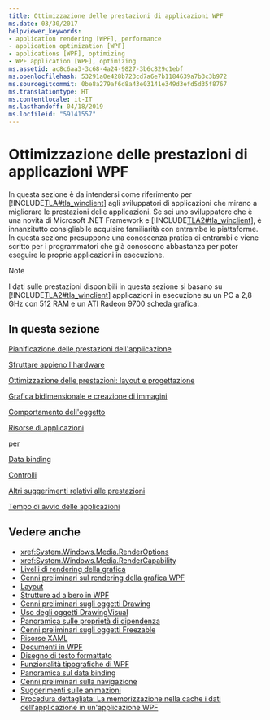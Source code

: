 ```yaml
---
title: Ottimizzazione delle prestazioni di applicazioni WPF
ms.date: 03/30/2017
helpviewer_keywords:
- application rendering [WPF], performance
- application optimization [WPF]
- applications [WPF], optimizing
- WPF application [WPF], optimizing
ms.assetid: ac8c6aa3-3c68-4a24-9827-3b6c829c1ebf
ms.openlocfilehash: 53291a0e428b723cd7a6e7b1184639a7b3c3b972
ms.sourcegitcommit: 0be8a279af6d8a43e03141e349d3efd5d35f8767
ms.translationtype: HT
ms.contentlocale: it-IT
ms.lasthandoff: 04/18/2019
ms.locfileid: "59141557"
---
```

# <a name="optimizing-wpf-application-performance"></a>Ottimizzazione delle prestazioni di applicazioni WPF
In questa sezione è da intendersi come riferimento per [!INCLUDE[TLA#tla_winclient](../../../../includes/tlasharptla-winclient-md.md)] agli sviluppatori di applicazioni che mirano a migliorare le prestazioni delle applicazioni. Se sei uno sviluppatore che è una novità di Microsoft .NET Framework e [!INCLUDE[TLA2#tla_winclient](../../../../includes/tla2sharptla-winclient-md.md)], è innanzitutto consigliabile acquisire familiarità con entrambe le piattaforme. In questa sezione presuppone una conoscenza pratica di entrambi e viene scritto per i programmatori che già conoscono abbastanza per poter eseguire le proprie applicazioni in esecuzione.  
  
> [!NOTE]
>  I dati sulle prestazioni disponibili in questa sezione si basano su [!INCLUDE[TLA2#tla_winclient](../../../../includes/tla2sharptla-winclient-md.md)] applicazioni in esecuzione su un PC a 2,8 GHz con 512 RAM e un ATI Radeon 9700 scheda grafica.  
  
## <a name="in-this-section"></a>In questa sezione  
 [Pianificazione delle prestazioni dell'applicazione](planning-for-application-performance.md)  
  
 [Sfruttare appieno l'hardware](optimizing-performance-taking-advantage-of-hardware.md)  
  
 [Ottimizzazione delle prestazioni: layout e progettazione](optimizing-performance-layout-and-design.md)  
  
 [Grafica bidimensionale e creazione di immagini](optimizing-performance-2d-graphics-and-imaging.md)  
  
 [Comportamento dell'oggetto](optimizing-performance-object-behavior.md)  
  
 [Risorse di applicazioni](optimizing-performance-application-resources.md)  
  
 [per](optimizing-performance-text.md)  
  
 [Data binding](optimizing-performance-data-binding.md)  
  
 [Controlli](optimizing-performance-controls.md)  
  
 [Altri suggerimenti relativi alle prestazioni](optimizing-performance-other-recommendations.md)  
  
 [Tempo di avvio delle applicazioni](application-startup-time.md)  
  
## <a name="see-also"></a>Vedere anche

- <xref:System.Windows.Media.RenderOptions>
- <xref:System.Windows.Media.RenderCapability>
- [Livelli di rendering della grafica](graphics-rendering-tiers.md)
- [Cenni preliminari sul rendering della grafica WPF](../graphics-multimedia/wpf-graphics-rendering-overview.md)
- [Layout](layout.md)
- [Strutture ad albero in WPF](trees-in-wpf.md)
- [Cenni preliminari sugli oggetti Drawing](../graphics-multimedia/drawing-objects-overview.md)
- [Uso degli oggetti DrawingVisual](../graphics-multimedia/using-drawingvisual-objects.md)
- [Panoramica sulle proprietà di dipendenza](dependency-properties-overview.md)
- [Cenni preliminari sugli oggetti Freezable](freezable-objects-overview.md)
- [Risorse XAML](xaml-resources.md)
- [Documenti in WPF](documents-in-wpf.md)
- [Disegno di testo formattato](drawing-formatted-text.md)
- [Funzionalità tipografiche di WPF](typography-in-wpf.md)
- [Panoramica sul data binding](../data/data-binding-overview.md)
- [Cenni preliminari sulla navigazione](../app-development/navigation-overview.md)
- [Suggerimenti sulle animazioni](../graphics-multimedia/animation-tips-and-tricks.md)
- [Procedura dettagliata: La memorizzazione nella cache i dati dell'applicazione in un'applicazione WPF](walkthrough-caching-application-data-in-a-wpf-application.md)
